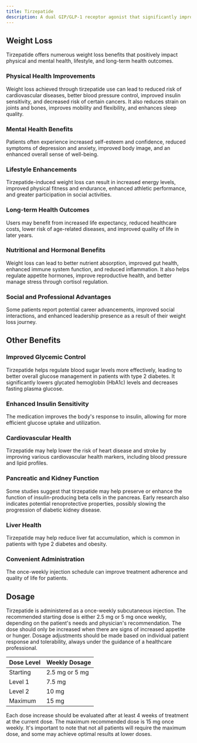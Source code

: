 ```yaml
---
title: Tirzepatide
description: A dual GIP/GLP-1 receptor agonist that significantly improves glycemic control and promotes substantial weight loss in patients with type 2 diabetes.
---
```


## Weight Loss

Tirzepatide offers numerous weight loss benefits that positively impact physical and mental health, lifestyle, and long-term health outcomes.

### Physical Health Improvements

Weight loss achieved through tirzepatide use can lead to reduced risk of cardiovascular diseases, better blood pressure control, improved insulin sensitivity, and decreased risk of certain cancers. It also reduces strain on joints and bones, improves mobility and flexibility, and enhances sleep quality.

### Mental Health Benefits

Patients often experience increased self-esteem and confidence, reduced symptoms of depression and anxiety, improved body image, and an enhanced overall sense of well-being.

### Lifestyle Enhancements

Tirzepatide-induced weight loss can result in increased energy levels, improved physical fitness and endurance, enhanced athletic performance, and greater participation in social activities.

### Long-term Health Outcomes

Users may benefit from increased life expectancy, reduced healthcare costs, lower risk of age-related diseases, and improved quality of life in later years.

### Nutritional and Hormonal Benefits

Weight loss can lead to better nutrient absorption, improved gut health, enhanced immune system function, and reduced inflammation. It also helps regulate appetite hormones, improve reproductive health, and better manage stress through cortisol regulation.

### Social and Professional Advantages

Some patients report potential career advancements, improved social interactions, and enhanced leadership presence as a result of their weight loss journey.

## Other Benefits

### Improved Glycemic Control

Tirzepatide helps regulate blood sugar levels more effectively, leading to better overall glucose management in patients with type 2 diabetes. It significantly lowers glycated hemoglobin (HbA1c) levels and decreases fasting plasma glucose.

### Enhanced Insulin Sensitivity

The medication improves the body's response to insulin, allowing for more efficient glucose uptake and utilization.

### Cardiovascular Health

Tirzepatide may help lower the risk of heart disease and stroke by improving various cardiovascular health markers, including blood pressure and lipid profiles.

### Pancreatic and Kidney Function

Some studies suggest that tirzepatide may help preserve or enhance the function of insulin-producing beta cells in the pancreas. Early research also indicates potential renoprotective properties, possibly slowing the progression of diabetic kidney disease.

### Liver Health

Tirzepatide may help reduce liver fat accumulation, which is common in patients with type 2 diabetes and obesity.

### Convenient Administration

The once-weekly injection schedule can improve treatment adherence and quality of life for patients.

## Dosage

Tirzepatide is administered as a once-weekly subcutaneous injection. The recommended starting dose is either 2.5 mg or 5 mg once weekly, depending on the patient's needs and physician's recommendation. The dose should only be increased when there are signs of increased appetite or hunger. Dosage adjustments should be made based on individual patient response and tolerability, always under the guidance of a healthcare professional.

| Dose Level | Weekly Dosage |
|------------|---------------|
| Starting   | 2.5 mg or 5 mg|
| Level 1    | 7.5 mg        |
| Level 2    | 10 mg         |
| Maximum    | 15 mg         |

Each dose increase should be evaluated after at least 4 weeks of treatment at the current dose. The maximum recommended dose is 15 mg once weekly. It's important to note that not all patients will require the maximum dose, and some may achieve optimal results at lower doses.
